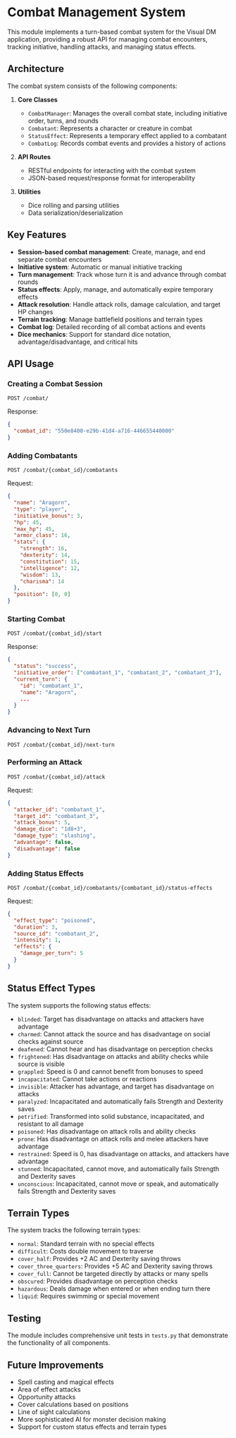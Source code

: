 # Combat Management System

This module implements a turn-based combat system for the Visual DM application, providing a robust API for managing combat encounters, tracking initiative, handling attacks, and managing status effects.

## Architecture

The combat system consists of the following components:

1. **Core Classes**
   - `CombatManager`: Manages the overall combat state, including initiative order, turns, and rounds
   - `Combatant`: Represents a character or creature in combat
   - `StatusEffect`: Represents a temporary effect applied to a combatant
   - `CombatLog`: Records combat events and provides a history of actions

2. **API Routes**
   - RESTful endpoints for interacting with the combat system
   - JSON-based request/response format for interoperability

3. **Utilities**
   - Dice rolling and parsing utilities
   - Data serialization/deserialization

## Key Features

- **Session-based combat management**: Create, manage, and end separate combat encounters
- **Initiative system**: Automatic or manual initiative tracking
- **Turn management**: Track whose turn it is and advance through combat rounds
- **Status effects**: Apply, manage, and automatically expire temporary effects
- **Attack resolution**: Handle attack rolls, damage calculation, and target HP changes
- **Terrain tracking**: Manage battlefield positions and terrain types
- **Combat log**: Detailed recording of all combat actions and events
- **Dice mechanics**: Support for standard dice notation, advantage/disadvantage, and critical hits

## API Usage

### Creating a Combat Session

```http
POST /combat/
```

Response:
```json
{
  "combat_id": "550e8400-e29b-41d4-a716-446655440000"
}
```

### Adding Combatants

```http
POST /combat/{combat_id}/combatants
```

Request:
```json
{
  "name": "Aragorn",
  "type": "player",
  "initiative_bonus": 3,
  "hp": 45,
  "max_hp": 45,
  "armor_class": 16,
  "stats": {
    "strength": 16,
    "dexterity": 14,
    "constitution": 15,
    "intelligence": 12,
    "wisdom": 13,
    "charisma": 14
  },
  "position": [0, 0]
}
```

### Starting Combat

```http
POST /combat/{combat_id}/start
```

Response:
```json
{
  "status": "success",
  "initiative_order": ["combatant_1", "combatant_2", "combatant_3"],
  "current_turn": {
    "id": "combatant_1",
    "name": "Aragorn",
    ...
  }
}
```

### Advancing to Next Turn

```http
POST /combat/{combat_id}/next-turn
```

### Performing an Attack

```http
POST /combat/{combat_id}/attack
```

Request:
```json
{
  "attacker_id": "combatant_1",
  "target_id": "combatant_3",
  "attack_bonus": 5,
  "damage_dice": "1d8+3",
  "damage_type": "slashing",
  "advantage": false,
  "disadvantage": false
}
```

### Adding Status Effects

```http
POST /combat/{combat_id}/combatants/{combatant_id}/status-effects
```

Request:
```json
{
  "effect_type": "poisoned",
  "duration": 3,
  "source_id": "combatant_2",
  "intensity": 1,
  "effects": {
    "damage_per_turn": 5
  }
}
```

## Status Effect Types

The system supports the following status effects:

- `blinded`: Target has disadvantage on attacks and attackers have advantage
- `charmed`: Cannot attack the source and has disadvantage on social checks against source
- `deafened`: Cannot hear and has disadvantage on perception checks
- `frightened`: Has disadvantage on attacks and ability checks while source is visible
- `grappled`: Speed is 0 and cannot benefit from bonuses to speed
- `incapacitated`: Cannot take actions or reactions
- `invisible`: Attacker has advantage, and target has disadvantage on attacks
- `paralyzed`: Incapacitated and automatically fails Strength and Dexterity saves
- `petrified`: Transformed into solid substance, incapacitated, and resistant to all damage
- `poisoned`: Has disadvantage on attack rolls and ability checks
- `prone`: Has disadvantage on attack rolls and melee attackers have advantage
- `restrained`: Speed is 0, has disadvantage on attacks, and attackers have advantage
- `stunned`: Incapacitated, cannot move, and automatically fails Strength and Dexterity saves
- `unconscious`: Incapacitated, cannot move or speak, and automatically fails Strength and Dexterity saves

## Terrain Types

The system tracks the following terrain types:

- `normal`: Standard terrain with no special effects
- `difficult`: Costs double movement to traverse
- `cover_half`: Provides +2 AC and Dexterity saving throws
- `cover_three_quarters`: Provides +5 AC and Dexterity saving throws
- `cover_full`: Cannot be targeted directly by attacks or many spells
- `obscured`: Provides disadvantage on perception checks
- `hazardous`: Deals damage when entered or when ending turn there
- `liquid`: Requires swimming or special movement

## Testing

The module includes comprehensive unit tests in `tests.py` that demonstrate the functionality of all components.

## Future Improvements

- Spell casting and magical effects
- Area of effect attacks
- Opportunity attacks
- Cover calculations based on positions
- Line of sight calculations
- More sophisticated AI for monster decision making
- Support for custom status effects and terrain types 